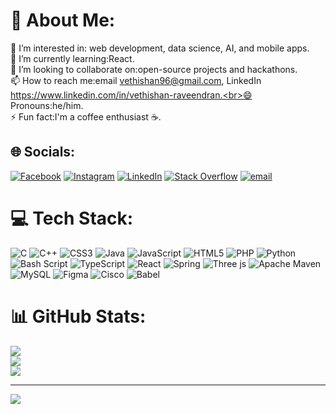 # 💫 About Me:
👀 I’m interested in: web development, data science, AI, and mobile apps.<br>🌱 I’m currently learning:React.<br>💞️ I’m looking to collaborate on:open-source projects and hackathons.<br>📫 How to reach me:email vethishan96@gmail.com, LinkedIn https://www.linkedin.com/in/vethishan-raveendran.<br>😄 Pronouns:he/him.<br>⚡ Fun fact:I'm a coffee enthusiast ☕.


## 🌐 Socials:
[![Facebook](https://img.shields.io/badge/Facebook-%231877F2.svg?logo=Facebook&logoColor=white)](https://web.facebook.com/vethishan99) [![Instagram](https://img.shields.io/badge/Instagram-%23E4405F.svg?logo=Instagram&logoColor=white)](https://instagram.com/vethishan) [![LinkedIn](https://img.shields.io/badge/LinkedIn-%230077B5.svg?logo=linkedin&logoColor=white)]([https://www.linkedin.com/in/vethishan-raveendran-39b418202/](https://www.linkedin.com/in/vethishan-raveendran-5155582a7/)) [![Stack Overflow](https://img.shields.io/badge/-Stackoverflow-FE7A16?logo=stack-overflow&logoColor=white)](https://stackoverflow.com/users/30009205/vethishan-raveendran) [![email](https://img.shields.io/badge/Email-D14836?logo=gmail&logoColor=white)](mailto:vethishan96@gmail.com) 

# 💻 Tech Stack:
![C](https://img.shields.io/badge/c-%2300599C.svg?style=for-the-badge&logo=c&logoColor=white) ![C++](https://img.shields.io/badge/c++-%2300599C.svg?style=for-the-badge&logo=c%2B%2B&logoColor=white) ![CSS3](https://img.shields.io/badge/css3-%231572B6.svg?style=for-the-badge&logo=css3&logoColor=white) ![Java](https://img.shields.io/badge/java-%23ED8B00.svg?style=for-the-badge&logo=openjdk&logoColor=white) ![JavaScript](https://img.shields.io/badge/javascript-%23323330.svg?style=for-the-badge&logo=javascript&logoColor=%23F7DF1E) ![HTML5](https://img.shields.io/badge/html5-%23E34F26.svg?style=for-the-badge&logo=html5&logoColor=white) ![PHP](https://img.shields.io/badge/php-%23777BB4.svg?style=for-the-badge&logo=php&logoColor=white) ![Python](https://img.shields.io/badge/python-3670A0?style=for-the-badge&logo=python&logoColor=ffdd54) ![Bash Script](https://img.shields.io/badge/bash_script-%23121011.svg?style=for-the-badge&logo=gnu-bash&logoColor=white) ![TypeScript](https://img.shields.io/badge/typescript-%23007ACC.svg?style=for-the-badge&logo=typescript&logoColor=white) ![React](https://img.shields.io/badge/react-%2320232a.svg?style=for-the-badge&logo=react&logoColor=%2361DAFB) ![Spring](https://img.shields.io/badge/spring-%236DB33F.svg?style=for-the-badge&logo=spring&logoColor=white) ![Three js](https://img.shields.io/badge/threejs-black?style=for-the-badge&logo=three.js&logoColor=white) ![Apache Maven](https://img.shields.io/badge/Apache%20Maven-C71A36?style=for-the-badge&logo=Apache%20Maven&logoColor=white) ![MySQL](https://img.shields.io/badge/mysql-4479A1.svg?style=for-the-badge&logo=mysql&logoColor=white) ![Figma](https://img.shields.io/badge/figma-%23F24E1E.svg?style=for-the-badge&logo=figma&logoColor=white) ![Cisco](https://img.shields.io/badge/cisco-%23049fd9.svg?style=for-the-badge&logo=cisco&logoColor=black) ![Babel](https://img.shields.io/badge/Babel-F9DC3e?style=for-the-badge&logo=babel&logoColor=black)
# 📊 GitHub Stats:
![](https://github-readme-stats.vercel.app/api?username=Vethishan99&theme=dark&hide_border=false&include_all_commits=true&count_private=false)<br/>
![](https://nirzak-streak-stats.vercel.app/?user=Vethishan99&theme=dark&hide_border=false)<br/>
![](https://github-readme-stats.vercel.app/api/top-langs/?username=Vethishan99&theme=dark&hide_border=false&include_all_commits=true&count_private=false&layout=compact)

---
[![](https://visitcount.itsvg.in/api?id=Vethishan99&icon=0&color=0)](https://visitcount.itsvg.in)

<!-- Proudly created with GPRM ( https://gprm.itsvg.in ) -->
